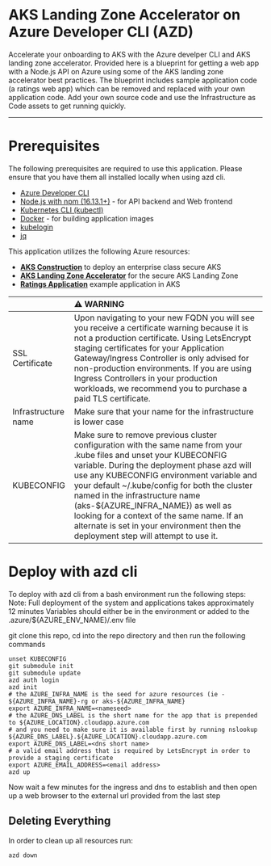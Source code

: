 # AKS Landing Zone Accelerator on Azure Developer CLI (AZD)
Accelerate your onboarding to AKS with the Azure develper CLI and AKS landing zone accelerator. Provided here is a blueprint for getting a web app with a Node.js API on Azure using some of the AKS landing zone accelerator best practices. The blueprint includes sample application code (a ratings web app) which can be removed and replaced with your own application code. Add your own source code and use the Infrastructure as Code assets to get running quickly.

---
# Prerequisites
The following prerequisites are required to use this application. Please ensure that you have them all installed locally when using azd cli.
- [Azure Developer CLI](https://aka.ms/azd-install)
- [Node.js with npm (16.13.1+)](https://nodejs.org/) - for API backend and Web frontend
- [Kubernetes CLI (kubectl)](https://kubernetes.io/docs/tasks/tools/)
- [Docker](https://docs.docker.com/desktop/) - for building application images
- [kubelogin](https://github.com/Azure/kubelogin)
- [jq](https://jqlang.github.io/jq/download/)

This application utilizes the following Azure resources:

- [**AKS Construction**](https://github.com/Azure/AKS-Construction) to deploy an enterprise class secure AKS 
- [**AKS Landing Zone Accelerator**](https://github.com/Azure/AKS-Landing-Zone-Accelerator) for the secure AKS Landing Zone
- [**Ratings Application**](https://github.com/MicrosoftDocs/mslearn-aks-workshop-ratings-api) example application in AKS



| |⚠️ WARNING |
|:----|:---|
| SSL Certificate | Upon navigating to your new FQDN you will see you receive a certificate warning because it is not a production certificate. Using LetsEncrypt staging certificates for your Application Gateway/Ingress Controller is only advised for non-production environments. If you are using Ingress Controllers in your production workloads, we recommend you to purchase a paid TLS certificate. |
| Infrastructure name| Make sure that your name for the infrastructure is lower case  |
| KUBECONFIG | Make sure to remove previous cluster configuration with the same name from your .kube files and unset your KUBECONFIG variable.  During the deployment phase azd will use any KUBECONFIG environment variable and your default ~/.kube/config for both the cluster named in the infrastructure name (aks-${AZURE_INFRA_NAME}) as well as looking for a context of the same name.  If an alternate is set in your environment then the deployment step will attempt to use it.|


# Deploy with azd cli
To deploy with azd cli from a bash environment run the following steps:
Note: Full deployment of the system and applications takes approximately 12 minutes
Variables should either be in the environment or added to the .azure/${AZURE_ENV_NAME}/.env file

git clone this repo, cd into the repo directory and then run the following commands
```
unset KUBECONFIG
git submodule init 
git submodule update
azd auth login
azd init
# the AZURE_INFRA_NAME is the seed for azure resources (ie - ${AZURE_INFRA_NAME}-rg or aks-${AZURE_INFRA_NAME}
export AZURE_INFRA_NAME=<nameseed>
# the AZURE_DNS_LABEL is the short name for the app that is prepended to ${AZURE_LOCATION}.cloudapp.azure.com 
# and you need to make sure it is available first by running nslookup ${AZURE_DNS_LABEL}.${AZURE_LOCATION}.cloudapp.azure.com
export AZURE_DNS_LABEL=<dns short name>
# a valid email address that is required by LetsEncrypt in order to provide a staging certificate
export AZURE_EMAIL_ADDRESS=<email address>
azd up
```

Now wait a few minutes for the ingress and dns to establish and then open up a web browser to the external url provided from the last step

## Deleting Everything
In order to clean up all resources run:
```
azd down
```






